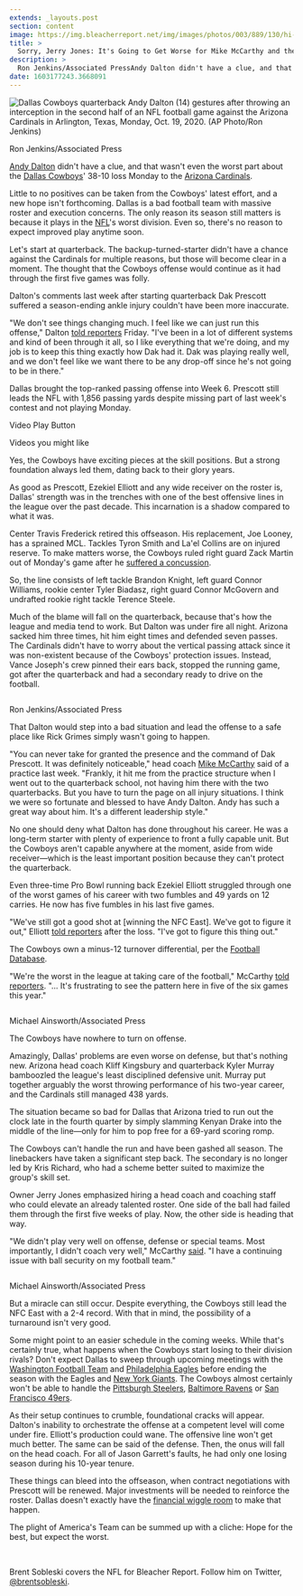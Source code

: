 ```yaml
--- 
extends: _layouts.post 
section: content 
image: https://img.bleacherreport.net/img/images/photos/003/889/130/hi-res-8500de44f3f9e7b6c031ba28fd9c7c36_crop_exact.jpg?w=1200&h=1200&q=75 
title: > 
  Sorry, Jerry Jones: It's Going to Get Worse for Mike McCarthy and the Cowboys 
description: > 
  Ron Jenkins/Associated PressAndy Dalton didn't have a clue, and that wasn't even the worst part about the Dallas Cowboys' 38-10 loss Monday to the Arizona Cardinals.The thought that the Cowboys offense would continue as it had through the first five games was folly.I feel like we can just run this offense," Dalton told reporters Friday.To make matters worse, the Cowboys ruled right guard Zack Martin out of Monday's game after he suffered a concussion.Most importantly, I didn't coach very well," McCarthy said. 
date: 1603177243.3668091 
--- 
```

<div><p></p><img alt="Dallas Cowboys quarterback Andy Dalton (14) gestures after throwing an interception in the second half of an NFL football game against the Arizona Cardinals in Arlington, Texas, Monday, Oct. 19, 2020. (AP Photo/Ron Jenkins)" src="https://static-assets.bleacherreport.net/img/atoms/lazyImage/logo.png"><p class="credit">Ron Jenkins/Associated Press</p><p class=""><a href="http://bleacherreport.com/andy-dalton">Andy Dalton</a> didn't have a clue, and that wasn't even the worst part about the <a href="http://bleacherreport.com/dallas-cowboys">Dallas Cowboys</a>' 38-10 loss Monday to the <a href="http://bleacherreport.com/arizona-cardinals">Arizona Cardinals</a>.</p><p class="">Little to no positives can be taken from the Cowboys' latest effort, and a new hope isn't forthcoming. Dallas is a bad football team with massive roster and execution concerns. The only reason its season still matters is because it plays in the <a href="http://bleacherreport.com/nfl">NFL</a>'s worst division. Even so, there's no reason to expect improved play anytime soon.</p><p class="">Let's start at quarterback. The backup-turned-starter didn't have a chance against the Cardinals for multiple reasons, but those will become clear in a moment. The thought that the Cowboys offense would continue as it had through the first five games was folly.</p><p id="br-ad-29245129" class="br-ad-lazy"></p><p class="">Dalton's comments last week after starting quarterback Dak Prescott suffered a season-ending ankle injury couldn't have been more inaccurate.</p><p class="">"We don't see things changing much. I feel like we can just run this offense," Dalton <a href="https://www.espn.com/nfl/story/_/id/30127638/andy-dalton-aims-keep-dallas-cowboys-offense-drop-dak-prescott" target="_blank" rel="noopener noreferrer">told reporters</a> Friday. "I've been in a lot of different systems and kind of been through it all, so I like everything that we're doing, and my job is to keep this thing exactly how Dak had it. Dak was playing really well, and we don't feel like we want there to be any drop-off since he's not going to be in there."</p><p class="">Dallas brought the top-ranked passing offense into Week 6. Prescott still leads the NFL with 1,856 passing yards despite missing part of last week's contest and not playing Monday.</p><a rel="noopener noreferrer" target="_blank" class="molecule thumbnail"><img alt="" src="https://static-assets.bleacherreport.net/img/atoms/lazyImage/logo.png">Video Play Button</a><p class="atom video-indicator"><p class="text">Videos you might like </p> </p><p class="">Yes, the Cowboys have exciting pieces at the skill positions. But a strong foundation always led them, dating back to their glory years.</p><p class="">As good as Prescott, Ezekiel Elliott and any wide receiver on the roster is, Dallas' strength was in the trenches with one of the best offensive lines in the league over the past decade. This incarnation is a shadow compared to what it was.</p><p class="">Center Travis Frederick retired this offseason. His replacement, Joe Looney, has a sprained MCL. Tackles Tyron Smith and La'el Collins are on injured reserve. To make matters worse, the Cowboys ruled right guard Zack Martin out of Monday's game after he <a href="https://twitter.com/toddarcher/status/1318372770317766656" target="_blank" rel="noopener noreferrer">suffered a concussion</a>.</p><p class="">So, the line consists of left tackle Brandon Knight, left guard Connor Williams, rookie center Tyler Biadasz, right guard Connor McGovern and undrafted rookie right tackle Terence Steele.</p><p id="br-ad-112172273" class="br-ad-lazy"></p><p class="">Much of the blame will fall on the quarterback, because that's how the league and media tend to work. But Dalton was under fire all night. Arizona sacked him three times, hit him eight times and defended seven passes. The Cardinals didn't have to worry about the vertical passing attack since it was non-existent because of the Cowboys' protection issues. Instead, Vance Joseph's crew pinned their ears back, stopped the running game, got after the quarterback and had a secondary ready to drive on the football.</p><p></p><img alt="" src="https://static-assets.bleacherreport.net/img/atoms/lazyImage/logo.png"><p class="credit">Ron Jenkins/Associated Press</p><p class="">That Dalton would step into a bad situation and lead the offense to a safe place like Rick Grimes simply wasn't going to happen.</p><p class="">"You can never take for granted the presence and the command of Dak Prescott. It was definitely noticeable," head coach <a href="http://bleacherreport.com/mike-mccarthy">Mike McCarthy</a> said of a practice last week. "Frankly, it hit me from the practice structure when I went out to the quarterback school, not having him there with the two quarterbacks. But you have to turn the page on all injury situations. I think we were so fortunate and blessed to have Andy Dalton. Andy has such a great way about him. It's a different leadership style."</p><p class="">No one should deny what Dalton has done throughout his career. He was a long-term starter with plenty of experience to front a fully capable unit. But the Cowboys aren't capable anywhere at the moment, aside from wide receiver&#8212;which is the least important position because they can't protect the quarterback.</p><p class="">Even three-time Pro Bowl running back Ezekiel Elliott struggled through one of the worst games of his career with two fumbles and 49 yards on 12 carries. He now has five fumbles in his last five games.</p><p id="br-ad-46131545" class="br-ad-lazy"></p><p class="">"We've still got a good shot at [winning the NFC East]. We've got to figure it out," Elliott <a href="https://twitter.com/GehlkenNFL/status/1318396300933685248" target="_blank" rel="noopener noreferrer">told reporters</a> after the loss. "I've got to figure this thing out."</p><p class="">The Cowboys own a minus-12 turnover differential, per the <a href="https://www.footballdb.com/stats/turnovers.html" target="_blank" rel="noopener noreferrer">Football Database</a>.</p><p class="">"We're the worst in the league at taking care of the football," McCarthy <a href="https://twitter.com/GehlkenNFL/status/1318396850047717379" target="_blank" rel="noopener noreferrer">told reporters</a>. "... It's frustrating to see the pattern here in five of the six games this year."</p><p></p><img alt="" src="https://static-assets.bleacherreport.net/img/atoms/lazyImage/logo.png"><p class="credit">Michael Ainsworth/Associated Press</p><p class="">The Cowboys have nowhere to turn on offense.</p><p class="">Amazingly, Dallas' problems are even worse on defense, but that's nothing new. Arizona head coach Kliff Kingsbury and quarterback Kyler Murray bamboozled the league's least disciplined defensive unit. Murray put together arguably the worst throwing performance of his two-year career, and the Cardinals still managed 438 yards.</p><p class="">The situation became so bad for Dallas that Arizona tried to run out the clock late in the fourth quarter by simply slamming Kenyan Drake into the middle of the line&#8212;only for him to pop free for a 69-yard scoring romp.</p><p class="">The Cowboys can't handle the run and have been gashed all season. The linebackers have taken a significant step back. The secondary is no longer led by Kris Richard, who had a scheme better suited to maximize the group's skill set.</p><p class="">Owner Jerry Jones emphasized hiring a head coach and coaching staff who could elevate an already talented roster. One side of the ball had failed them through the first five weeks of play. Now, the other side is heading that way.</p><p id="br-ad-67918375" class="br-ad-lazy"></p><p class="">"We didn't play very well on offense, defense or special teams. Most importantly, I didn't coach very well," McCarthy <a href="https://twitter.com/jonmachota/status/1318399263123120128" target="_blank" rel="noopener noreferrer">said</a>. "I have a continuing issue with ball security on my football team."</p><p></p><img alt="" src="https://static-assets.bleacherreport.net/img/atoms/lazyImage/logo.png"><p class="credit">Michael Ainsworth/Associated Press</p><p class="">But a miracle can still occur. Despite everything, the Cowboys still lead the NFC East with a 2-4 record. With that in mind, the possibility of a turnaround isn't very good.</p><p class="">Some might point to an easier schedule in the coming weeks. While that's certainly true, what happens when the Cowboys start losing to their division rivals? Don't expect Dallas to sweep through upcoming meetings with the <a href="http://bleacherreport.com/washington-football-team">Washington Football Team</a> and <a href="http://bleacherreport.com/philadelphia-eagles">Philadelphia Eagles</a> before ending the season with the Eagles and <a href="http://bleacherreport.com/new-york-giants">New York Giants</a>. The Cowboys almost certainly won't be able to handle the <a href="http://bleacherreport.com/pittsburgh-steelers">Pittsburgh Steelers</a>, <a href="http://bleacherreport.com/baltimore-ravens">Baltimore Ravens</a> or <a href="http://bleacherreport.com/san-francisco-49ers">San Francisco 49ers</a>.</p><p class="">As their setup continues to crumble, foundational cracks will appear. Dalton's inability to orchestrate the offense at a competent level will come under fire. Elliott's production could wane. The offensive line won't get much better. The same can be said of the defense. Then, the onus will fall on the head coach. For all of Jason Garrett's faults, he had only one losing season during his 10-year tenure.</p><p class="">These things can bleed into the offseason, when contract negotiations with Prescott will be renewed. Major investments will be needed to reinforce the roster. Dallas doesn't exactly have the <a href="https://www.spotrac.com/nfl/cap/2021/" target="_blank" rel="noopener noreferrer">financial wiggle room</a> to make that happen.</p><p class="">The plight of America's Team can be summed up with a cliche: Hope for the best, but expect the worst.</p><p id="br-ad-20924883" class="br-ad-lazy"></p><p class="">&#160; &#160;&#160;</p><p class="">Brent Sobleski covers the NFL for Bleacher Report. Follow him on Twitter, <a href="https://twitter.com/brentsobleski" target="_blank" rel="noopener noreferrer">@brentsobleski</a>.</p></div>